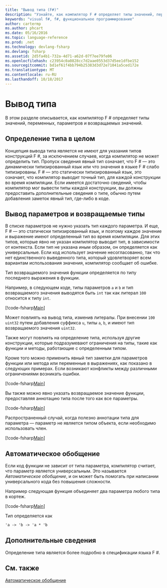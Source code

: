 ```yaml
---
title: "Вывод типа (F#)"
description: "Узнайте, как компилятор F # определяет типы значений, переменных, параметров и возвращаемых значений."
keywords: "visual f#, f#, функциональное программирование"
author: cartermp
ms.author: phcart
ms.date: 05/16/2016
ms.topic: language-reference
ms.prod: .net
ms.technology: devlang-fsharp
ms.devlang: fsharp
ms.assetid: 2d5fa4b1-732a-4d71-a62d-07f7ee79fe06
ms.openlocfilehash: c23954c0a0828cc7d2aae0553d37d5ee1dfbe152
ms.sourcegitcommit: bd1ef61f4bb794b25383d3d72e71041a5ced172e
ms.translationtype: MT
ms.contentlocale: ru-RU
ms.lasthandoff: 10/18/2017
---
```

# <a name="type-inference"></a>Вывод типа

В этом разделе описывается, как компилятор F # определяет типы значений, переменных, параметров и возвращаемых значений.

## <a name="type-inference-in-general"></a>Определение типа в целом
Концепция вывода типа является не имеют для указания типов конструкций F #, за исключением случаев, когда компилятор не может определить тип. Пропуск сведения явный тип означает, что F # — это динамически типизированный язык или что значения в языке F # слабо типизированы. F # — это статически типизированный язык, это означает, что компилятор выводит точный тип, для каждой конструкции во время компиляции. Если имеется достаточно сведений, чтобы компилятор мог вывести типы каждой конструкции, вы должны предоставить дополнительные сведения о типе, обычно путем добавления заметок явный тип, где-либо в коде.


## <a name="inference-of-parameter-and-return-types"></a>Вывод параметров и возвращаемые типы
В списке параметров не нужно указать тип каждого параметра. И еще, F # — это статически типизированный язык, и поэтому каждое значение и выражение имеют определенный тип во время компиляции. Для этих типов, которые явно не указан компилятор выводит тип, в зависимости от контекста. Если тип не указана иным образом, он определяется как универсальные. Если код использует значение несогласованно, так что нет единственного выведенного типа, который удовлетворяет всем вариантам использования значения, компилятор сообщает об ошибке.

Тип возвращаемого значения функции определяется по типу последнего выражения в функции.

Например, в следующем коде, типы параметров `a` и `b` и тип возвращаемого значения выводятся быть `int` так как литерал `100` относится к типу `int`.

[!code-fsharp[Main](../../../samples/snippets/fsharp/lang-ref-3/snippet301.fs)]

Может повлиять на вывод типа, изменив литералы. При внесении `100` `uint32` путем добавления суффикса `u`, типы `a`, `b`, и имеют тип возвращаемого значения `uint32`.

Также могут повлиять на определение типа, используя другие конструкции, которые подразумевают ограничения на типы, такие как функции и методы, работающие с определенным типом.

Кроме того можно применить явный тип заметки для параметров функции или метода или переменные в выражениях, как показано в следующих примерах. Если возникают конфликты между различными ограничениями возникать ошибки.

[!code-fsharp[Main](../../../samples/snippets/fsharp/lang-ref-3/snippet302.fs)]

Вы также можно явно указать возвращаемое значение функции, предоставляя аннотацию типа после того как все параметры.

[!code-fsharp[Main](../../../samples/snippets/fsharp/lang-ref-3/snippet303.fs)]

Распространенный случай, когда полезно аннотации типа для параметра — параметр не является типом объекта, если необходимо использовать член.

[!code-fsharp[Main](../../../samples/snippets/fsharp/lang-ref-3/snippet304.fs)]
    
## <a name="automatic-generalization"></a>Автоматическое обобщение
Если код функции не зависит от типа параметра, компилятор считает, что параметр является универсальным. Это называется *Автоматическое обобщение*, и он может быть помогать при написании универсального кода без повышения сложности.

Например следующая функция объединяет два параметра любого типа в кортеж.

[!code-fsharp[Main](../../../samples/snippets/fsharp/lang-ref-3/snippet305.fs)]

Тип определяется как

```fsharp
'a -> 'b -> 'a * 'b
```

## <a name="additional-information"></a>Дополнительные сведения
Определение типа является более подробно в спецификации языка F #.


## <a name="see-also"></a>См. также
[Автоматическое обобщение](generics/automatic-generalization.md)
